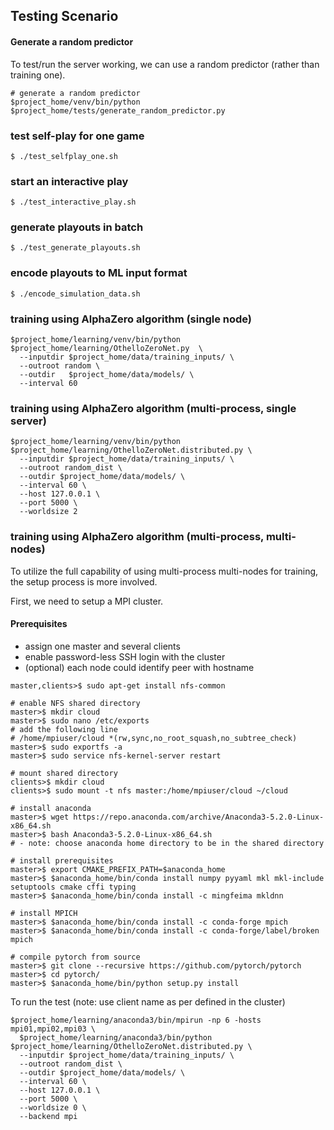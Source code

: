 ## Testing Scenario


#### Generate a random predictor
To test/run the server working, we can use a random predictor (rather than training one).
```
# generate a random predictor
$project_home/venv/bin/python $project_home/tests/generate_random_predictor.py
```

### test self-play for one game
```
$ ./test_selfplay_one.sh
```

### start an interactive play
```
$ ./test_interactive_play.sh
```

### generate playouts in batch
```
$ ./test_generate_playouts.sh
```

### encode playouts to ML input format
```
$ ./encode_simulation_data.sh
```

### training using AlphaZero algorithm (single node)
```
$project_home/learning/venv/bin/python $project_home/learning/OthelloZeroNet.py  \
  --inputdir $project_home/data/training_inputs/ \
  --outroot random \
  --outdir   $project_home/data/models/ \
  --interval 60
```

### training using AlphaZero algorithm (multi-process, single server)
```
$project_home/learning/venv/bin/python $project_home/learning/OthelloZeroNet.distributed.py \
  --inputdir $project_home/data/training_inputs/ \
  --outroot random_dist \
  --outdir $project_home/data/models/ \
  --interval 60 \
  --host 127.0.0.1 \
  --port 5000 \
  --worldsize 2
```

### training using AlphaZero algorithm (multi-process, multi-nodes)
To utilize the full capability of using multi-process multi-nodes for training, the setup process is more involved.

First, we need to setup a MPI cluster.
#### Prerequisites
 - assign one master and several clients
 - enable password-less SSH login with the cluster
 - (optional) each node could identify peer with hostname
```
master,clients>$ sudo apt-get install nfs-common

# enable NFS shared directory
master>$ mkdir cloud
master>$ sudo nano /etc/exports
# add the following line
# /home/mpiuser/cloud *(rw,sync,no_root_squash,no_subtree_check)
master>$ sudo exportfs -a
master>$ sudo service nfs-kernel-server restart

# mount shared directory
clients>$ mkdir cloud
clients>$ sudo mount -t nfs master:/home/mpiuser/cloud ~/cloud

# install anaconda
master>$ wget https://repo.anaconda.com/archive/Anaconda3-5.2.0-Linux-x86_64.sh
master>$ bash Anaconda3-5.2.0-Linux-x86_64.sh 
# - note: choose anaconda home directory to be in the shared directory

# install prerequisites
master>$ export CMAKE_PREFIX_PATH=$anaconda_home
master>$ $anaconda_home/bin/conda install numpy pyyaml mkl mkl-include setuptools cmake cffi typing
master>$ $anaconda_home/bin/conda install -c mingfeima mkldnn

# install MPICH
master>$ $anaconda_home/bin/conda install -c conda-forge mpich
master>$ $anaconda_home/bin/conda install -c conda-forge/label/broken mpich 

# compile pytorch from source
master>$ git clone --recursive https://github.com/pytorch/pytorch
master>$ cd pytorch/
master>$ $anaconda_home/bin/python setup.py install
```

To run the test
(note: use client name as per defined in the cluster)
```
$project_home/learning/anaconda3/bin/mpirun -np 6 -hosts mpi01,mpi02,mpi03 \
  $project_home/learning/anaconda3/bin/python $project_home/learning/OthelloZeroNet.distributed.py \
  --inputdir $project_home/data/training_inputs/ \
  --outroot random_dist \
  --outdir $project_home/data/models/ \
  --interval 60 \
  --host 127.0.0.1 \
  --port 5000 \
  --worldsize 0 \
  --backend mpi
```
